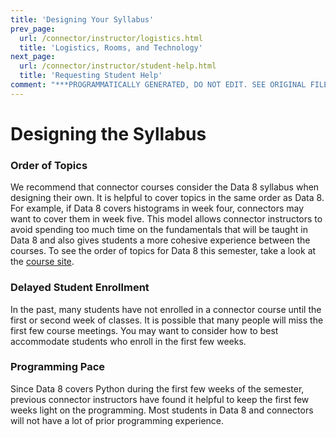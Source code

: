 ```yaml
---
title: 'Designing Your Syllabus'
prev_page:
  url: /connector/instructor/logistics.html
  title: 'Logistics, Rooms, and Technology'
next_page:
  url: /connector/instructor/student-help.html
  title: 'Requesting Student Help'
comment: "***PROGRAMMATICALLY GENERATED, DO NOT EDIT. SEE ORIGINAL FILES IN /content***"
---
```

# Designing the Syllabus

### Order of Topics

We recommend that connector courses consider the Data 8 syllabus when designing their own. It is helpful to cover topics in the same order as Data 8. For example, if Data 8 covers histograms in week four, connectors may want to cover them in week five. This model allows connector instructors to avoid spending too much time on the fundamentals that will be taught in Data 8 and also gives students a more cohesive experience between the courses. To see the order of topics for Data 8 this semester, take a look at the [course site](http://data8.org/sp19/).

<!--

### Using External Software

Students in connector courses can [borrow Chromebook laptops](/technology/computer-resources.md) through the library, but these laptops will not support software that must be downloaded and installed. Therefore, using such external software is not recommended.

-->

### Delayed Student Enrollment

In the past, many students have not enrolled in a connector course until the first or second week of classes. It is possible that many people will miss the first few course meetings. You may want to consider how to best accommodate students who enroll in the first few weeks.

### Programming Pace

Since Data 8 covers Python during the first few weeks of the semester, previous connector instructors have found it helpful to keep the first few weeks light on the programming. Most students in Data 8 and connectors will not have a lot of prior programming experience.

